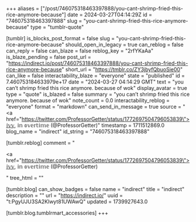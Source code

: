 +++
aliases = ["/post/746075318463397888/you-cant-shrimp-fried-this-rice-anymore-because"]
date = 2024-03-27T04:14:29Z
id = "746075318463397888"
slug = "you-cant-shrimp-fried-this-rice-anymore-because"
type = "tumblr-quote"

[tumblr]
is_blocks_post_format = false
slug = "you-cant-shrimp-fried-this-rice-anymore-because"
should_open_in_legacy = true
can_reblog = false
can_reply = false
can_blaze = false
reblog_key = "2rfYKaAa"
is_blaze_pending = false
post_url = "https://indirect.io/post/746075318463397888/you-cant-shrimp-fried-this-rice-anymore-because"
short_url = "https://tmblr.co/ZY3jbyfQbuoSie00"
can_like = false
interactability_blaze = "everyone"
state = "published"
id = 7.460753184633979e+17
date = "2024-03-27 04:14:29 GMT"
text = "you can&rsquo;t shrimp fried this rice anymore. because of wok"
display_avatar = true
type = "quote"
is_blazed = false
summary = "you can’t shrimp fried this rice anymore. because of wok"
note_count = 0.0
interactability_reblog = "everyone"
format = "markdown"
can_send_in_message = true
source = "<a href=\"https://twitter.com/ProfessorGetter/status/1772697504796053839\">𝕚𝕧𝕪, 𝕚𝕟 𝕠𝕧𝕖𝕣𝕥𝕚𝕞𝕖 (@ProfessorGetter)</a>"
timestamp = 1711512869.0
blog_name = "indirect"
id_string = "746075318463397888"

[tumblr.reblog]
comment = "<p><a href=\"https://twitter.com/ProfessorGetter/status/1772697504796053839\">𝕚𝕧𝕪, 𝕚𝕟 𝕠𝕧𝕖𝕣𝕥𝕚𝕞𝕖 (@ProfessorGetter)</a></p>"
tree_html = ""

[tumblr.blog]
can_show_badges = false
name = "indirect"
title = "indirect"
description = ""
url = "https://indirect.io/"
uuid = "t:PgyUJU3SA2Klwyt81UWAwQ"
updated = 1739927643.0

[tumblr.blog.tumblrmart_accessories]
+++
